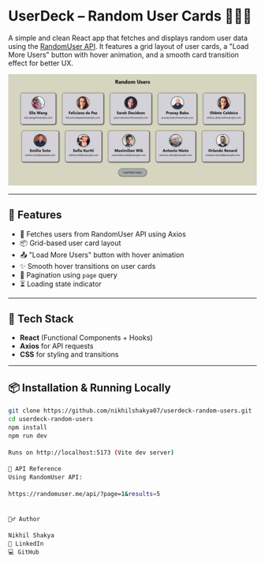 # UserDeck – Random User Cards 🧑‍🤝‍🧑

A simple and clean React app that fetches and displays random user data using the [RandomUser API](https://randomuser.me/). It features a grid layout of user cards, a "Load More Users" button with hover animation, and a smooth card transition effect for better UX.

![App Preview](./public/Screenshot%202025-06-06%20155917.png)

---

## 🚀 Features

- 🔄 Fetches users from RandomUser API using Axios
- 📦 Grid-based user card layout
- 📤 "Load More Users" button with hover animation
- ✨ Smooth hover transitions on user cards
- 🔁 Pagination using `page` query
- ⏳ Loading state indicator

---

## 🧩 Tech Stack

- **React** (Functional Components + Hooks)
- **Axios** for API requests
- **CSS** for styling and transitions

---

## 📦 Installation & Running Locally

```bash
git clone https://github.com/nikhilshakya07/userdeck-random-users.git
cd userdeck-random-users
npm install
npm run dev

Runs on http://localhost:5173 (Vite dev server)

📌 API Reference
Using RandomUser API:

https://randomuser.me/api/?page=1&results=5


🙋‍♂️ Author

Nikhil Shakya
🔗 LinkedIn
💻 GitHub